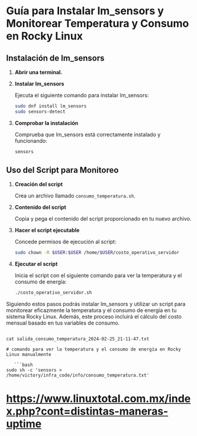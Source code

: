# Guía para Instalar lm_sensors y Monitorear Temperatura y Consumo en Rocky Linux

## Instalación de lm_sensors

1. **Abrir una terminal.**

2. **Instalar lm_sensors**

   Ejecuta el siguiente comando para instalar lm_sensors:

   ```bash
   sudo dnf install lm_sensors
   sudo sensors-detect
   ```

3. **Comprobar la instalación**

   Comprueba que lm_sensors está correctamente instalado y funcionando:

   ```bash
   sensors
   ```

## Uso del Script para Monitoreo

1. **Creación del script**

   Crea un archivo llamado `consumo_temperatura.sh`.

2. **Contenido del script**

   Copia y pega el contenido del script proporcionado en tu nuevo archivo.

3. **Hacer el script ejecutable**

   Concede permisos de ejecución al script:

   ```bash
   sudo chown -R $USER:$USER /home/$USER/costo_operativo_servidor
   ```

4. **Ejecutar el script**

   Inicia el script con el siguiente comando para ver la temperatura y el consumo de energía:

   ```bash
   ./costo_operativo_servidor.sh
   ```

Siguiendo estos pasos podrás instalar lm_sensors y utilizar un script para monitorear eficazmente la temperatura y el consumo de energía en tu sistema Rocky Linux. Además, este proceso incluirá el cálculo del costo mensual basado en tus variables de consumo.
```

cat salida_consumo_temperatura_2024-02-25_21-11-47.txt

# comando para ver la temperatura y el consumo de energía en Rocky Linux manualmente

   ```bash
sudo sh -c 'sensors > /home/victory/infra_code/info/consumo_temperatura.txt'
```


# https://www.linuxtotal.com.mx/index.php?cont=distintas-maneras-uptime